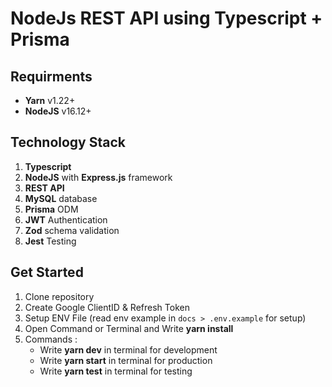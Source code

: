 # NodeJs REST API using Typescript + Prisma

## Requirments

- **Yarn** v1.22+
- **NodeJS** v16.12+

## Technology Stack

1. **Typescript**
2. **NodeJS** with **Express.js** framework
3. **REST API**
4. **MySQL** database
5. **Prisma** ODM
6. **JWT** Authentication
7. **Zod** schema validation
8. **Jest** Testing


## Get Started

1. Clone repository
2. Create Google ClientID & Refresh Token
3. Setup ENV File (read env example in `docs > .env.example` for setup)
4. Open Command or Terminal and Write **yarn install**
6. Commands :
    - Write **yarn dev** in terminal for development
    - Write **yarn start** in terminal for production
    - Write **yarn test** in terminal for testing